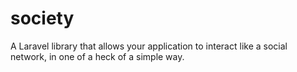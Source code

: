 # society
A Laravel library that allows your application to interact like a social network, in one of a heck of a simple way.
